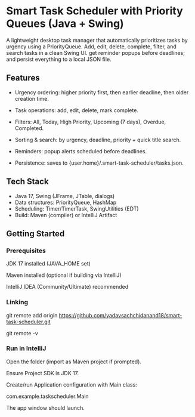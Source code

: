 # Smart Task Scheduler with Priority Queues (Java + Swing)

A lightweight desktop task manager that automatically prioritizes tasks by urgency using a PriorityQueue. 
Add, edit, delete, complete, filter, and search tasks in a clean Swing UI. 
get reminder popups before deadlines; and persist everything to a local JSON file.

## Features

- Urgency ordering: higher priority first, then earlier deadline, then older creation time.

- Task operations: add, edit, delete, mark complete.

- Filters: All, Today, High Priority, Upcoming (7 days), Overdue, Completed.

- Sorting & search: by urgency, deadline, priority + quick title search.

- Reminders: popup alerts scheduled before deadlines.

- Persistence: saves to {user.home}/.smart-task-scheduler/tasks.json.

## Tech Stack

- Java 17, Swing (JFrame, JTable, dialogs)
- Data structures: PriorityQueue, HashMap
- Scheduling: Timer/TimerTask, SwingUtilities (EDT)
- Build: Maven (compiler) or IntelliJ Artifact

## Getting Started

### Prerequisites

JDK 17 installed (JAVA_HOME set)

Maven installed (optional if building via IntelliJ)

IntelliJ IDEA (Community/Ultimate) recommended

### Linking

git remote add origin https://github.com/yadavsachchidanand18/smart-task-scheduler.git

git remote -v

### Run in IntelliJ

Open the folder (import as Maven project if prompted).

Ensure Project SDK is JDK 17.

Create/run Application configuration with Main class:

com.example.taskscheduler.Main

The app window should launch.
